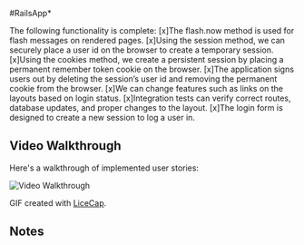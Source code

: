 #RailsApp*



The following functionality is complete:
[x]The flash.now method is used for flash messages on rendered pages.
[x]Using the session method, we can securely place a user id on the browser to create a temporary session.
[x]Using the cookies method, we create a persistent session by placing a permanent remember token cookie on the browser.
[x]The application signs users out by deleting the session’s user id and removing the permanent cookie from the browser.
[x]We can change features such as links on the layouts based on login status.
[x]Integration tests can verify correct routes, database updates, and proper changes to the layout.
[x]The login form is designed to create a new session to log a user in.




## Video Walkthrough 

Here's a walkthrough of implemented user stories:

<img src='http://i.imgur.com/vyPTy5n.gif' title='Video Walkthrough' width='' alt='Video Walkthrough' />

GIF created with [LiceCap](http://www.cockos.com/licecap/).

## Notes
